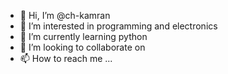 - 👋 Hi, I’m @ch-kamran
- 👀 I’m interested in programming and electronics
- 🌱 I’m currently learning python
- 💞️ I’m looking to collaborate on 
- 📫 How to reach me ...

<!---
ch-kamran/ch-kamran is a ✨ special ✨ repository because its `README.md` (this file) appears on your GitHub profile.
You can click the Preview link to take a look at your changes.
--->
